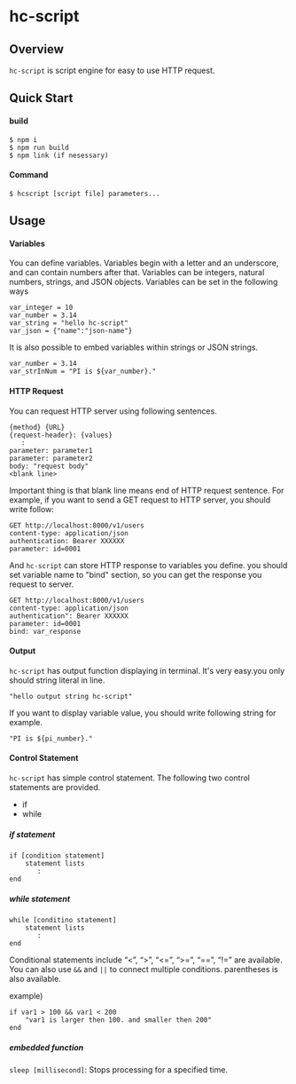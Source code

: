 # hc-script

## Overview

`hc-script` is script engine for easy to use HTTP request.

## Quick Start

#### build

```
$ npm i
$ npm run build
$ npm link (if nesessary)
```

#### Command

```
$ hcscript [script file] parameters...
```

## Usage

#### Variables

You can define variables.
Variables begin with a letter and an underscore, and can contain numbers after that.
Variables can be integers, natural numbers, strings, and JSON objects.
Variables can be set in the following ways

```
var_integer = 10
var_number = 3.14
var_string = "hello hc-script"
var_json = {"name":"json-name"}
```

It is also possible to embed variables within strings or JSON strings.

```
var_number = 3.14
var_strInNum = "PI is ${var_number}."
```

#### HTTP Request

You can request HTTP server using following sentences.

```
{method} {URL}
{request-header}: {values}
   :
parameter: parameter1
parameter: parameter2
body: "request body"
<blank line>
```

Important thing is that blank line means end of HTTP request sentence.
For example, if you want to send a GET request to HTTP server, you should write follow:

```
GET http://localhost:8000/v1/users
content-type: application/json
authentication: Bearer XXXXXX
parameter: id=0001
```

And `hc-script` can store HTTP response to variables you define.
you should set variable name to "bind" section, so you can get the response you request to server.

```
GET http://localhost:8000/v1/users
content-type: application/json
authentication": Bearer XXXXXX
parameter: id=0001
bind: var_response
```

#### Output

`hc-script` has output function displaying in terminal.
It's very easy.you only should string literal in line.

```
"hello output string hc-script"
```

If you want to display variable value, you should write following string for example.

```
"PI is ${pi_number}."
```

#### Control Statement

`hc-script` has simple control statement. The following two control statements are provided.

- if
- while

##### if statement

```
if [condition statement]
    statement lists
       :
end
```

##### while statement

```
while [conditino statement]
    statement lists
       :
end
```

Conditional statements include “<”, “>”, “<=”, “>=”, “==”, “!=” are available.
You can also use `&&` and `||` to connect multiple conditions. parentheses is also available.

example)

```
if var1 > 100 && var1 < 200
    "var1 is larger then 100. and smaller then 200"
end
```

##### embedded function

`sleep [millisecond]`: Stops processing for a specified time.
